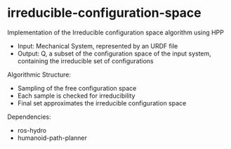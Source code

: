 irreducible-configuration-space
===============================

Implementation of the Irreducible configuration space algorithm using HPP

  - Input: Mechanical System, represented by an URDF file
  - Output: Q, a subset of the configuration space of the input system, containing the irreducible set of configurations
  
Algorithmic Structure:

  - Sampling of the free configuration space
  - Each sample is checked for irreducibility
  - Final set approximates the irreducible configuration space

Dependencies:

  - ros-hydro
  - humanoid-path-planner
